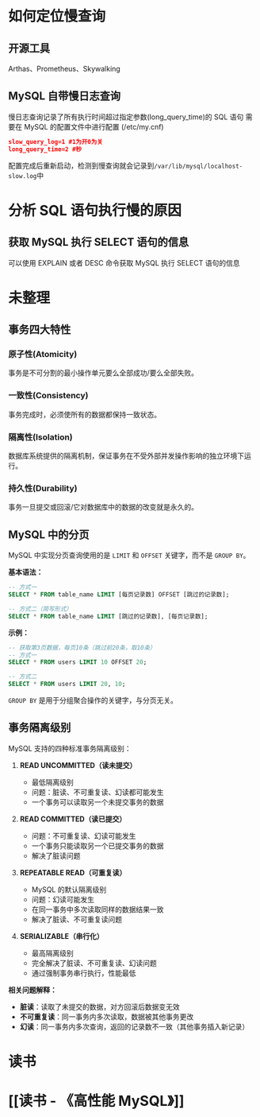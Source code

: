 # 如何定位慢查询

## 开源工具

Arthas、Prometheus、Skywalking
## MySQL 自带慢日志查询

慢日志查询记录了所有执行时间超过指定参数(long_query_time)的 SQL 语句
需要在 MySQL 的配置文件中进行配置 (/etc/my.cnf)

```json
slow_query_log=1 #1为开0为关
long_query_time=2 #秒
```
配置完成后重新启动，检测到慢查询就会记录到`/var/lib/mysql/localhost-slow.log`中

# 分析 SQL 语句执行慢的原因

## 获取 MySQL 执行 SELECT 语句的信息

可以使用 EXPLAIN 或者 DESC 命令获取 MySQL 执行 SELECT 语句的信息



# 未整理
## 事务四大特性
    
### 原子性(Atomicity)
 
事务是不可分割的最小操作单元要么全部成功/要么全部失败。
            
### 一致性(Consistency)

事务完成时，必须使所有的数据都保持一致状态。
### 隔离性(Isolation)

数据库系统提供的隔离机制，保证事务在不受外部并发操作影响的独立环境下运行。

### 持久性(Durability)
 
 事务一旦提交或回滚/它对数据库中的数据的改变就是永久的。

## MySQL 中的分页

MySQL 中实现分页查询使用的是 `LIMIT` 和 `OFFSET` 关键字，而不是 `GROUP BY`。

**基本语法：**
```sql
-- 方式一
SELECT * FROM table_name LIMIT [每页记录数] OFFSET [跳过的记录数];

-- 方式二（简写形式）
SELECT * FROM table_name LIMIT [跳过的记录数], [每页记录数];
```

**示例：**
```sql
-- 获取第3页数据，每页10条（跳过前20条，取10条）
-- 方式一
SELECT * FROM users LIMIT 10 OFFSET 20;

-- 方式二
SELECT * FROM users LIMIT 20, 10;
```

`GROUP BY` 是用于分组聚合操作的关键字，与分页无关。

## 事务隔离级别

MySQL 支持的四种标准事务隔离级别：

1. **READ UNCOMMITTED（读未提交）**
   - 最低隔离级别
   - 问题：脏读、不可重复读、幻读都可能发生
   - 一个事务可以读取另一个未提交事务的数据

2. **READ COMMITTED（读已提交）**
   - 问题：不可重复读、幻读可能发生
   - 一个事务只能读取另一个已提交事务的数据
   - 解决了脏读问题

3. **REPEATABLE READ（可重复读）**
   - MySQL 的默认隔离级别
   - 问题：幻读可能发生
   - 在同一事务中多次读取同样的数据结果一致
   - 解决了脏读、不可重复读问题

4. **SERIALIZABLE（串行化）**
   - 最高隔离级别
   - 完全解决了脏读、不可重复读、幻读问题
   - 通过强制事务串行执行，性能最低

**相关问题解释：**
- **脏读**：读取了未提交的数据，对方回滚后数据变无效
- **不可重复读**：同一事务内多次读取，数据被其他事务更改
- **幻读**：同一事务内多次查询，返回的记录数不一致（其他事务插入新记录）

# 读书
# [[读书 - 《高性能 MySQL》]]
